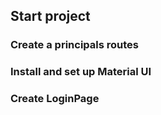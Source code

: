 ## Start project

### Create a principals routes
### Install and set up Material UI

### Create LoginPage